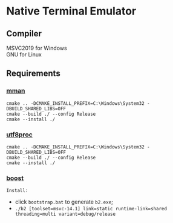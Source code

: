 # Native Terminal Emulator 

## Compiler
MSVC2019 for Windows  
GNU for Linux

## Requirements

### [mman](https://github.com/alitrack/mman-win32)
```
cmake .. -DCMAKE_INSTALL_PREFIX=C:\Windows\System32 -DBUILD_SHARED_LIBS=OFF
cmake --build ./ --config Release
cmake --install ./
```

### [utf8proc](https://github.com/JuliaStrings/utf8proc)
```
cmake .. -DCMAKE_INSTALL_PREFIX=C:\Windows\System32 -DBUILD_SHARED_LIBS=OFF
cmake --build ./ --config Release 
cmake --install ./
```

### [boost](https://www.boost.org/users/history/version_1_80_0.html)

`Install:`
- click `bootstrap.bat` to generate `b2.exe`;
- ```./b2 [toolset=msvc-14.1] link=static runtime-link=shared threading=multi variant=debug/release```